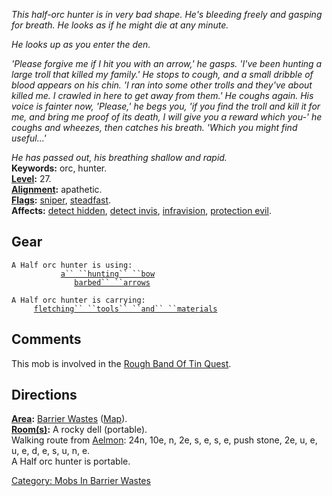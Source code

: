 *This half-orc hunter is in very bad shape. He's bleeding freely and
gasping for breath. He looks as if he might die at any minute.*  
  
*He looks up as you enter the den.*  
  
*'Please forgive me if I hit you with an arrow,' he gasps. 'I've been
hunting a large troll that killed my family.' He stops to cough, and a
small dribble of blood appears on his chin. 'I ran into some other
trolls and they've about killed me. I crawled in here to get away from
them.' He coughs again. His voice is fainter now, 'Please,' he begs you,
'if you find the troll and kill it for me, and bring me proof of its
death, I will give you a reward which you-' he coughs and wheezes, then
catches his breath. 'Which you might find useful...'*  
  
*He has passed out, his breathing shallow and rapid.*  
**Keywords:** orc, hunter.  
**[Level](Level.md "wikilink"):** 27.  
**[Alignment](Alignment.md "wikilink"):** apathetic.  
**[Flags](:Category:_Mob_Types.md "wikilink"):**
[sniper](Sniping_Mobs.md "wikilink"),
[steadfast](Sentinel_Mobs.md "wikilink").  
**Affects:** [detect hidden](Detect_Hidden.md "wikilink"), [detect
invis](Detect_Invis.md "wikilink"),
[infravision](Infravision.md "wikilink"), [protection
evil](Protection_Evil.md "wikilink").  

## Gear

`A Half orc hunter is using:`  
<wielded>`           `[`a`` ``hunting`` ``bow`](Hunting_Bow.md "wikilink")  
<held>`              `[`barbed`` ``arrows`](Barbed_Arrows.md "wikilink")

`A Half orc hunter is carrying:`  
`     `[`fletching`` ``tools`` ``and`` ``materials`](Fletching_Tools_And_Materials.md "wikilink")

## Comments

This mob is involved in the [Rough Band Of Tin
Quest](Rough_Band_Of_Tin_Quest "wikilink").

## Directions

**[Area](:Category:_Areas.md "wikilink"):** [Barrier
Wastes](:Category:_Barrier_Wastes.md "wikilink")
([Map](Barrier_Wastes_Map.md "wikilink")).  
**[Room(s)](:Category:_Rooms.md "wikilink"):** A rocky dell
(portable).  
Walking route from [Aelmon](Aelmon.md "wikilink"): 24n, 10e, n, 2e, s,
e, s, e, push stone, 2e, u, e, u, e, d, e, s, u, n, e.  
A Half orc hunter is portable.  

[Category: Mobs In Barrier
Wastes](Category:_Mobs_In_Barrier_Wastes "wikilink")
